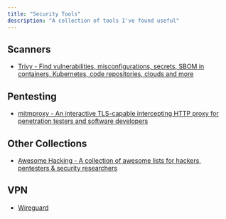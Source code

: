 ```yaml
---
title: "Security Tools"
description: "A collection of tools I've found useful"
---
```


## Scanners

- [Trivy - Find vulnerabilities, misconfigurations, secrets, SBOM in containers, Kubernetes, code repositories, clouds and more](https://trivy.dev/)

## Pentesting

- [mitmproxy - An interactive TLS-capable intercepting HTTP proxy for penetration testers and software developers](https://github.com/mitmproxy/mitmproxy)

## Other Collections

- [Awesome Hacking - A collection of awesome lists for hackers, pentesters & security researchers](https://github.com/Hack-with-Github/Awesome-Hacking)

## VPN

- [Wireguard](https://www.wireguard.com/)
